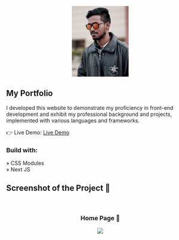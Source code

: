 <div align='center'><img style="width:30%" src='/public/Images/logos/dp.jpeg'/></div>

<h2>My Portfolio</h2>

  <p>I developed this website to demonstrate my proficiency in front-end development and exhibit my professional background and projects, implemented with various languages and frameworks.</p>

👉 Live Demo: <a href='https://sanket-koli.netlify.app'>Live Demo</a>

<h3>Build with:</h3>

» CSS Modules <br>
» Next JS

<h2>Screenshot of the Project 📸</h2>
<br>
<h3 align='center'>Home Page 🏡</h3>

<div align='center'>
<img src='/public/Images/Background/Homepage.png'/>
